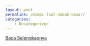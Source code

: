 ```yaml
---
layout: post
permalink: /mimpi-laut-ombak-besar/
categories:
    - Uncategorized
---
```


[Baca Selengkapnya](/02)